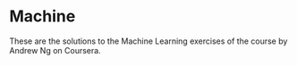 # Machine
These are the solutions to the Machine Learning exercises of the course by Andrew Ng on Coursera.
